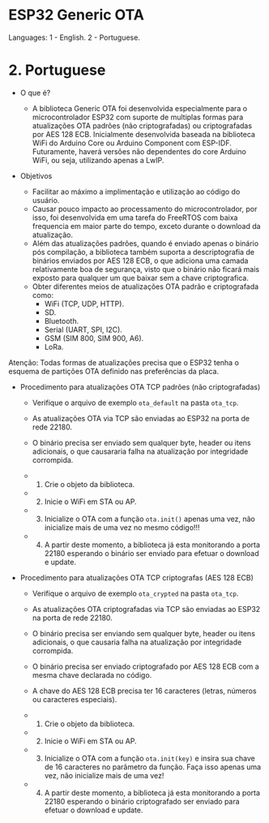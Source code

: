 # ESP32 Generic OTA
Languages:	1 - English.
			2 - Portuguese.
            


# 2. Portuguese
* O que é?
	* A biblioteca Generic OTA foi desenvolvida especialmente para o microcontrolador ESP32 com suporte de multiplas formas 		para atualizações OTA padrões (não criptografadas) ou criptografadas por AES 128 ECB. Inicialmente desenvolvida baseada na biblioteca WiFi do Arduino 	Core ou Arduino Component com ESP-IDF. Futuramente, haverá versões não dependentes do core Arduino WiFi, ou seja, utilizando apenas a LwIP.

* Objetivos
	* Facilitar ao máximo a implimentação e utilização ao código do usuário.
	* Causar pouco impacto ao processamento do microcontrolador, por isso, foi desenvolvida em uma tarefa do FreeRTOS com baixa 	frequencia em maior parte do tempo, exceto durante o download da atualização.
	* Além das atualizações padrões, quando é enviado apenas o binário pós compilação, a biblioteca também suporta a descriptografia de binários enviados por AES 128 ECB, o que adiciona uma camada relativamente boa de segurança, visto que o binário não ficará mais exposto para qualquer um que baixar sem a chave criptografica.
	* Obter diferentes meios de atualizações OTA padrão e criptografada como:
		* WiFi (TCP, UDP, HTTP).
		* SD.
		* Bluetooth.
		* Serial (UART, SPI, I2C).
		* GSM (SIM 800, SIM 900, A6).
		* LoRa.
		
		
Atenção: Todas formas de atualizações precisa que o ESP32 tenha o esquema de partições OTA definido nas preferências da placa.

* Procedimento para atualizações OTA TCP padrões (não criptografadas)
	* Verifique o arquivo de exemplo `ota_default` na pasta `ota_tcp`.
	* As atualizações OTA via TCP são enviadas ao ESP32 na porta de rede 22180.
	* O binário precisa ser enviado sem qualquer byte, header ou itens adicionais, o que causararia falha na atualização por 	integridade corrompida.
	
	* 1. Crie o objeto da biblioteca.
	* 2. Inicie o WiFi em STA ou AP.
	* 3. Inicialize o OTA com a função `ota.init()` apenas uma vez, não inicialize mais de uma vez no mesmo código!!!
	* 4. A partir deste momento, a biblioteca já esta monitorando a porta 22180 esperando o binário ser enviado para efetuar o download e update.
	
	
* Procedimento para atualizações OTA TCP criptografas (AES 128 ECB)
	* Verifique o arquivo de exemplo `ota_crypted` na pasta `ota_tcp`.
	* As atualizações OTA criptografadas via TCP são enviadas ao ESP32 na porta de rede 22180.
	* O binário precisa ser enviando sem qualquer byte, header ou itens adicionais, o que causaria falha na atualização por integridade corrompida.
	* O binário precisa ser enviado criptografado por AES 128 ECB com a mesma chave declarada no código.
	* A chave do AES 128 ECB precisa ter 16 caracteres (letras, números ou caracteres especiais).
	
	* 1. Crie o objeto da biblioteca.
	* 2. Inicie o WiFi em STA ou AP.
	* 3. Inicialize o OTA com a função `ota.init(key)` e insira sua chave de 16 caracteres no parâmetro da função. Faça isso apenas uma vez, não inicialize mais de uma vez!
	* 4. A partir deste momento, a biblioteca já esta monitorando a porta 22180 esperando o binário criptografado ser enviado para efetuar o download e update.
	
